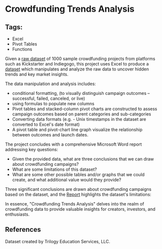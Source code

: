 # Crowdfunding Trends Analysis

## Tags:
- Excel
- Pivot Tables
- Functions

Given a [raw dataset](https://github.com/robert-z-lehr/Data_Science_Portfolio/blob/main/Unveiling_Crowdfunding_Trends/Excel/CrowdfundingBook_raw.xlsx) of 1000 sample crowdfunding projects from platforms such as Kickstarter and Indiegogo, this project uses Excel to produce a [dataset](https://github.com/robert-z-lehr/Data_Science_Portfolio/blob/main/Unveiling_Crowdfunding_Trends/Excel/CrowdfundingBook.xlsx) which manipulates and analyze the raw data to uncover hidden trends and key market insights.

The data manipulation and analysis includes:
- conditional formatting, (to visually distinguish campaign outcomes – successful, failed, canceled, or live)
- using formulas to populate new columns
- Pivot tables and stacked-column pivot charts are constructed to assess campaign outcomes based on parent categories and sub-categories
- Converting data formats (e.g. - Unix timestamps in the dataset are converted to Excel's date format)
- A pivot table and pivot-chart line graph visualize the relationship between outcomes and launch dates.

The project concludes with a comprehensive Microsoft Word report addressing key questions:
- Given the provided data, what are three conclusions that we can draw about crowdfunding campaigns?
- What are some limitations of this dataset?
- What are some other possible tables and/or graphs that we could create, and what additional value would they provide?

 Three significant conclusions are drawn about crowdfunding campaigns based on the dataset, and the [Report](https://github.com/robert-z-lehr/Data_Science_Portfolio/blob/main/Unveiling_Crowdfunding_Trends/Report.docx) highlights the dataset's limitations:
 
 In essence, "Crowdfunding Trends Analysis" delves into the realm of crowdfunding data to provide valuable insights for creators, investors, and enthusiasts.

## References

Dataset created by Trilogy Education Services, LLC.